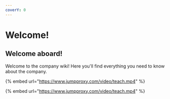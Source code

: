 ```yaml
---
coverY: 0
---
```


# Welcome!

## Welcome aboard!

Welcome to the company wiki! Here you'll find everything you need to know about the company.

{% embed url="https://www.jumpproxy.com/video/teach.mp4" %}

{% embed url="https://www.jumpproxy.com/video/teach.mp4" %}

